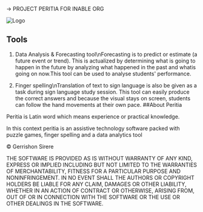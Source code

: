 →  PROJECT PERITIA FOR INABLE ORG


![Logo](https://raw.githubusercontent.com/scalabli/quo/master/docs/images/peritia.png)

## Tools
1) Data Analysis & Forecasting tool\nForecasting is to predict or estimate (a future event or trend). This is actualized by determining what is going to happen in the future by analyzing what happened in the past and whatis going on now.This tool can be used to analyse students' performance.


2) Finger spelling\nTranslation of text to sign language is also be given as a task during sign language study session. This tool can easily produce the correct answers and because the visual stays on screen, students can follow the hand movements at their own pace.
##About Peritia

Peritia is Latin word which means experience or practical knowledge.

In this context peritia is an assistive technology software packed with puzzle games, finger spelling and a data analytics tool

© Gerrishon Sirere

THE SOFTWARE IS PROVIDED AS IS WITHOUT WARRANTY OF ANY KIND, EXPRESS OR IMPLIED INCLUDING BUT NOT LIMITED TO THE WARRANTIES OF MERCHANTABILITY, FITNESS FOR A PARTICULAR PURPOSE AND NONINFRINGEMENT. IN NO EVENT SHALL THE AUTHORS OR COPYRIGHT HOLDERS BE LIABLE FOR ANY CLAIM, DAMAGES OR OTHER LIABILITY, WHETHER IN AN ACTION OF CONTRACT OR OTHERWISE, ARISING FROM, OUT OF OR IN CONNECTION WITH THE SOFTWARE OR THE USE OR OTHER DEALINGS IN THE SOFTWARE.





